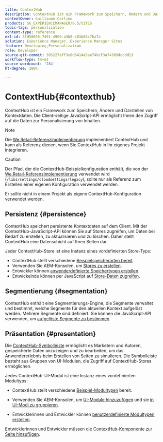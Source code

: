 ```yaml
---
title: ContextHub
description: ContextHub ist ein Framework zum Speichern, Ändern und Darstellen von Kontextdaten
contentOwner: Guillaume Carlino
products: SG_EXPERIENCEMANAGER/6.5/SITES
topic-tags: personalization
content-type: reference
exl-id: 3fd50655-7461-4900-a3b8-c01b04c7ba7a
solution: Experience Manager, Experience Manager Sites
feature: Developing,Personalization
role: Developer
source-git-commit: 305227eff3c0d6414a5ae74bcf3a74309dccdd13
workflow-type: tm+mt
source-wordcount: '284'
ht-degree: 100%

---
```


# ContextHub{#contexthub}

ContextHub ist ein Framework zum Speichern, Ändern und Darstellen von Kontextdaten. Die Client-seitige JavaScript-API ermöglicht Ihnen den Zugriff auf die Daten zur Personalisierung von Inhalten.

>[!NOTE]
>
>Die [We.Retail-Referenzimplementierung](/help/sites-developing/we-retail.md) implementiert ContextHub und kann als Referenz dienen, wenn Sie ContextHub in Ihr eigenes Projekt integrieren.

>[!CAUTION]
>
>Der Pfad, der die ContextHub-Beispielkonfiguration enthält, die von der [We.Retail-Referenzimplementierung](/help/sites-developing/we-retail.md) verwendet wird (`/libs/settings/cloudsettings/legacy`), sollte nur als Referenz zum Erstellen einer eigenen Konfiguration verwendet werden.
>
>Er sollte nicht in einem Projekt als eigene ContextHub-Konfiguration verwendet werden.

## Persistenz {#persistence}

ContextHub speichert persistente Kontextdaten auf dem Client. Mit der ContextHub-JavaScript-API können Sie auf Stores zugreifen, um Daten bei Bedarf zu erstellen, zu aktualisieren und zu löschen. Daher stellt ContextHub eine Datenschicht auf Ihren Seiten dar.

Jeder ContextHub-Store ist eine Instanz eines vordefinierten Store-Typs:

* ContextHub stellt verschiedene [Beispielspeicherarten bereit](/help/sites-developing/ch-samplestores.md).
* Verwenden Sie AEM-Konsolen, um [Stores zu erstellen](ch-configuring.md#creating-a-contexthub-store).
* Entwickler können [anwenderdefinierte Speichertypen erstellen](/help/sites-developing/ch-extend.md#creating-custom-store-candidates).
* Entwickelnde können per JavaScript auf [Store-Daten zugreifen](/help/sites-developing/ch-adding.md#interacting-with-contexthub-stores).

## Segmentierung {#segmentation}

ContextHub enthält eine Segmentierungs-Engine, die Segmente verwaltet und bestimmt, welche Segmente für den aktuellen Kontext aufgelöst werden. Mehrere Segmente sind definiert. Sie können die JavaScript-API verwenden, um [aufgelöste Segmente zu bestimmen](/help/sites-developing/ch-adding.md#determining-resolved-contexthub-segments).

## Präsentation {#presentation}

Die [ContextHub-Symbolleiste](/help/sites-authoring/ch-previewing.md) ermöglicht es Marketern und Autoren, gespeicherte Daten anzuzeigen und zu bearbeiten, um das Anwendererlebnis beim Erstellen von Seiten zu simulieren. Die Symbolleiste besteht aus Gruppen von UI-Modulen, die Zugriff auf ContextHub-Stores ermöglichen.

Jedes ContextHub-UI-Modul ist eine Instanz eines vordefinierten Modultyps:

* ContextHub stellt verschiedene [Beispiel-Modultypen](/help/sites-developing/ch-samplemodules.md) bereit.
* Verwenden Sie AEM-Konsolen, um [UI-Module hinzuzufügen](ch-configuring.md#adding-a-ui-module) und sie [in UI-Modi zu gruppieren](ch-configuring.md#adding-a-ui-mode).

* Entwicklerinnen und Entwickler können [benutzerdefinierte Modultypen erstellen](/help/sites-developing/ch-extend.md#creating-contexthub-ui-module-types).

Entwicklerinnen und Entwickler müssen [die ContextHub-Komponente zur Seite hinzufügen](/help/sites-developing/ch-adding.md).
